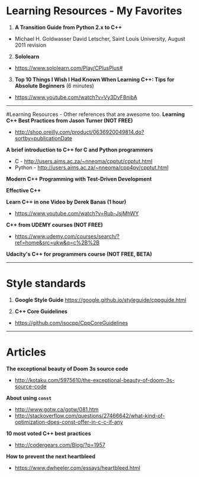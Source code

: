 # Learning Resources - My Favorites
1. **A Transition Guide from Python 2.x to C++**
- Michael H. Goldwasser David Letscher, Saint Louis University, August 2011 revision

2. **Sololearn**
- https://www.sololearn.com/Play/CPlusPlus#

3. **Top 10 Things I Wish I Had Known When Learning C++: Tips for Absolute Beginners** (6 minutes)
- https://www.youtube.com/watch?v=Vy3DvF8nibA

---

#Learning Resources - Other references that are awesome too.
**Learning C++ Best Practices from Jason Turner (NOT FREE)**
- http://shop.oreilly.com/product/0636920049814.do?sortby=publicationDate


**A brief introduction to C++ for C and Python programmers**
- C - http://users.aims.ac.za/~nneoma/cpptut/cpptut.html
- Python - http://users.aims.ac.za/~nneoma/cpp4py/cpptut.html


**Modern C++ Programming with Test-Driven Development**


**Effective C++**


**Learn C++ in one Video by Derek Banas (1 hour)**
- https://www.youtube.com/watch?v=Rub-JsjMhWY


**C++ from UDEMY courses (NOT FREE)**
- https://www.udemy.com/courses/search/?ref=home&src=ukw&q=c%2B%2B


**Udacity's C++ for programmers course (NOT FREE, BETA)**

---

# Style standards

1. **Google Style Guide**
https://google.github.io/styleguide/cppguide.html

2. **C++ Core Guidelines**
- https://github.com/isocpp/CppCoreGuidelines

---

# Articles

**The exceptional beauty of Doom 3s source code**
- http://kotaku.com/5975610/the-exceptional-beauty-of-doom-3s-source-code

**About using `const`**
- http://www.gotw.ca/gotw/081.htm
- http://stackoverflow.com/questions/27466642/what-kind-of-optimization-does-const-offer-in-c-c-if-any

**10 most voted C++ best practices**
- http://codergears.com/Blog/?p=1957

**How to prevent the next heartbleed**
- https://www.dwheeler.com/essays/heartbleed.html
